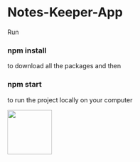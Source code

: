 # Notes-Keeper-App
Run 
### npm install
to download all the packages and then
### npm start
to run the project locally on your computer
<p>
  <img src="screenshots/Screenshot (220).png height="100px" width="100px""
</p>
